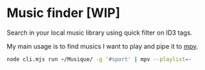 # Music finder [WIP]

Search in your local music library using quick filter on ID3 tags.

My main usage is to find musics I want to play and pipe it to [mpv](https://mpv.io/).

```sh
node cli.mjs run ~/Musique/ -g '#sport' | mpv --playlist=-
```
